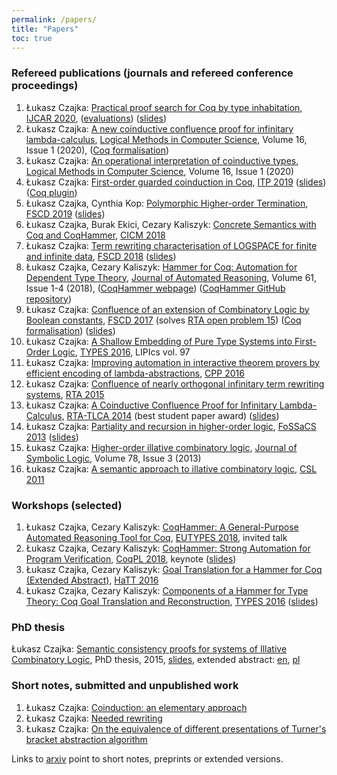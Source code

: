 ```yaml
---
permalink: /papers/
title: "Papers"
toc: true
---
```


### Refereed publications (journals and refereed conference proceedings)
1. Łukasz Czajka: [Practical proof search for Coq by type inhabitation](/papers/sauto.pdf),
[IJCAR 2020](https://ijcar2020.org), ([evaluations](https://www.mimuw.edu.pl/~lukaszcz/sauto/index.html)) ([slides](sauto-pres.pdf))
2. Łukasz Czajka: [A new coinductive confluence proof for infinitary lambda-calculus](https://lmcs.episciences.org/6194), [Logical Methods in Computer Science](https://lmcs.episciences.org/),
Volume 16, Issue 1 (2020), ([Coq formalisation](https://github.com/lukaszcz/infinitary-confluence))
3. Łukasz Czajka: [An  operational interpretation of coinductive types](https://lmcs.episciences.org/paper/view/id/6097), [Logical Methods in Computer Science](https://lmcs.episciences.org/), Volume 16, Issue 1 (2020)
4. Łukasz Czajka: [First-order guarded coinduction in Coq](/papers/focoind.pdf), [ITP 2019](https://itp19.cecs.pdx.edu/) ([slides](/papers/pres-focoind.pdf)) ([Coq plugin](https://github.com/lukaszcz/coinduction))
5. Łukasz Czajka, Cynthia Kop: [Polymorphic Higher-order Termination](https://arxiv.org/abs/1904.09859), [FSCD 2019](http://easyconferences.eu/fscd2019/) ([slides](/papers/fscd2019-pres.pdf))
6. Łukasz Czajka, Burak Ekici, Cezary Kaliszyk: [Concrete Semantics with Coq and CoqHammer](cicm2018.pdf), [CICM 2018](https://cicm-conference.org/2018/)
7. Łukasz Czajka: [Term rewriting characterisation of LOGSPACE for finite and infinite data](/papers/logspace.pdf), [FSCD 2018](http://www.cs.le.ac.uk/events/fscd2018/) ([slides](/papers/logspace-pres.pdf))
8. Łukasz Czajka, Cezary Kaliszyk: [Hammer for Coq: Automation for Dependent Type Theory](https://link.springer.com/article/10.1007/s10817-018-9458-4), [Journal of Automated Reasoning](https://link.springer.com/journal/10817), Volume 61, Issue 1-4 (2018), ([CoqHammer webpage](https://coqhammer.github.io)) ([CoqHammer GitHub repository](https://github.com/lukaszcz/coqhammer))
9. Łukasz Czajka: [Confluence of an extension of Combinatory Logic by Boolean constants](https://drops.dagstuhl.de/opus/volltexte/2017/7736/), [FSCD 2017](http://www.cs.ox.ac.uk/conferences/fscd2017/)  (solves [RTA open problem 15](http://www.win.tue.nl/rtaloop/problems/15.html)) ([Coq formalisation](https://github.com/lukaszcz/clc)) ([slides](/papers/pres-fscd2017.pdf))
10. Łukasz Czajka: [A Shallow Embedding of Pure Type Systems into First-Order Logic](http://drops.dagstuhl.de/opus/volltexte/2018/9853/), [TYPES 2016](http://drops.dagstuhl.de/opus/portals/lipics/index.php?semnr=16091), LIPIcs vol. 97
11. Łukasz Czajka: [Improving automation in interactive theorem provers by efficient encoding of lambda-abstractions](combs.pdf), [CPP 2016](https://people.csail.mit.edu/adamc/cpp16/)
12. Łukasz Czajka: [Confluence of nearly orthogonal infinitary term rewriting systems](itrs.pdf), [RTA 2015](http://rdp15.mimuw.edu.pl/index.php?site=rta)
13. Łukasz Czajka: [A Coinductive Confluence Proof for Infinitary Lambda-Calculus](coind.pdf), [RTA-TLCA 2014](http://vsl2014.at/rta-tlca/) (best student paper award) ([slides](/papers/pres-rtatlca2014.pdf))
14. Łukasz Czajka: [Partiality and recursion in higher-order logic](http://arxiv.org/abs/1210.2039), [FoSSaCS 2013](http://www.etaps.org/index.php/2013/fossacs) ([slides](/papers/fossacs.pdf))
15. Łukasz Czajka: [Higher-order illative combinatory logic](http://arxiv.org/abs/1202.3672), [Journal of Symbolic Logic](http://www.aslonline.org/journals-journal.html), Volume 78, Issue 3 (2013)
16. Łukasz Czajka: [A semantic approach to illative combinatory logic](http://drops.dagstuhl.de/opus/volltexte/2011/3230/pdf/17.pdf), [CSL 2011](http://www.eacsl.org/csl11/)

### Workshops (selected)
1. Łukasz Czajka, Cezary Kaliszyk: [CoqHammer: A General-Purpose Automated Reasoning Tool for Coq](https://eutypes.cs.ru.nl/eutypes_pmwiki/uploads/Meetings/Czajlka.pdf), [EUTYPES 2018](https://eutypes.cs.ru.nl/Meetings/EUTYPES2018), invited talk
2. Łukasz Czajka, Cezary Kaliszyk: [CoqHammer: Strong Automation for Program Verification](https://popl18.sigplan.org/event/coqpl-2018-coqhammer-strong-automation-for-program-verification), [CoqPL 2018](https://popl18.sigplan.org/track/CoqPL-2018), keynote
([slides](/papers/coqpl-pres.pdf))
3. Łukasz Czajka, Cezary Kaliszyk: [Goal Translation for a Hammer for Coq (Extended Abstract)](http://dx.doi.org/10.4204/EPTCS.210.4), [HaTT 2016](https://hatt2016.inria.fr/)
4. Łukasz Czajka, Cezary Kaliszyk: [Components of a Hammer for Type Theory: Coq Goal Translation and Reconstruction](http://www.types2016.uns.ac.rs/images/abstracts/czajka.pdf), [TYPES 2016](http://www.types2016.uns.ac.rs) ([slides](/papers/types2016.pdf))

### PhD thesis
Łukasz Czajka: [Semantic consistency proofs for systems of Illative Combinatory Logic](phd.pdf),
PhD thesis, 2015, [slides](pres-phd.pdf), extended abstract: [en](aut-en.pdf), [pl](aut-pl.pdf)

### Short notes, submitted and unpublished work
1. Łukasz Czajka: [Coinduction: an elementary approach](https://arxiv.org/abs/1501.04354)
2. Łukasz Czajka: [Needed rewriting](/papers/needed.pdf)
3. Łukasz Czajka: [On the equivalence of different presentations of Turner's bracket abstraction algorithm](http://arxiv.org/abs/1510.03794)


Links to [arxiv](http://arxiv.org) point to short notes, preprints or
extended versions.
